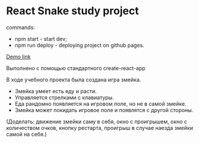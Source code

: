 # React Snake study project

commands:
* npm start - start dev;
* npm run deploy - deploying project on github pages.

[Demo link](https://ars28fox.github.io/react-snake/)

Выполнено с помощью стандартного create-react-app

В ходе учебного проекта была создана игра змейка.

* Змейка умеет есть еду и расти.
* Управляется стрелками с клавиатуры.
* Еда рандомно появляется на игровом поле, но не в самой змейке.
* Змейка может покидать игровое поле и появлятся с другой стороны.

(Доделать: движение змейки саму в себя, окно с проигрышем, окно с количеством очков, кнопку рестарта, проигрыш в случае наезда змейки самой на себя.)
